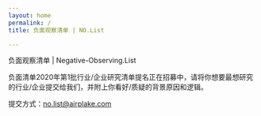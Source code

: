 ```yaml
---
layout: home
permalink: /
title: 负面观察清单 | NO.List

---
```

负面观察清单 | Negative-Observing.List

负面清单2020年第1批行业/企业研究清单提名正在招募中，请将你想要最想研究的行业/企业提交给我们，并附上你看好/质疑的背景原因和逻辑。

提交方式：no.list@airplake.com
